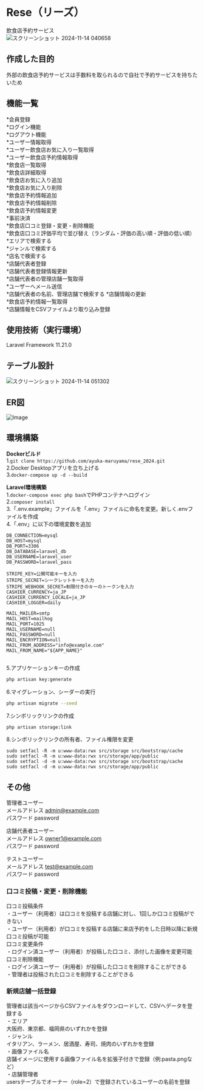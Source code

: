 # Rese（リーズ）  
飲食店予約サービス  
![スクリーンショット 2024-11-14 040658](https://github.com/user-attachments/assets/56413852-7d5c-4daa-8a13-2dbbe3ced97f)  
  
## 作成した目的  
外部の飲食店予約サービスは手数料を取られるので自社で予約サービスを持ちたいため  
  
## 機能一覧  
*会員登録  
*ログイン機能  
*ログアウト機能  
*ユーザー情報取得  
*ユーザー飲食店お気に入り一覧取得  
*ユーザー飲食店予約情報取得  
*飲食店一覧取得  
*飲食店詳細取得  
*飲食店お気に入り追加  
*飲食店お気に入り削除  
*飲食店予約情報追加  
*飲食店予約情報削除  
*飲食店予約情報変更  
*事前決済  
*飲食店口コミ登録・変更・削除機能  
*飲食店口コミ評価平均で並び替え（ランダム・評価の高い順・評価の低い順）  
*エリアで検索する  
*ジャンルで検索する  
*店名で検索する  
*店舗代表者登録  
*店舗代表者登録情報更新  
*店舗代表者の管理店舗一覧取得  
*ユーザーへメール送信  
*店舗代表者の名前、管理店舗で検索する
*店舗情報の更新  
*飲食店予約情報一覧取得  
*店舗情報をCSVファイルより取り込み登録  
  
## 使用技術（実行環境）  
Laravel Framework 11.21.0  
  
## テーブル設計  
![スクリーンショット 2024-11-14 051302](https://github.com/user-attachments/assets/a8857380-67d3-4fbf-b967-1c1a8331cf88)  
  
## ER図  
![Image](https://github.com/user-attachments/assets/9499e48c-0eb5-4b1f-8af2-0a14d9bb51ae)
## 環境構築  
**Dockerビルド**  
1.`git clone https://github.com/ayuka-maruyama/rese_2024.git`  
2.Docker Desktopアプリを立ち上げる  
3.`docker-compose up -d --build`  
  
**Laravel環境構築**  
1.`docker-compose exec php bash`でPHPコンテナへログイン  
2.`composer install`  
3.「.env.example」ファイルを「.env」ファイルに命名を変更。新しく.envファイルを作成  
4.「.env」に以下の環境変数を追加  
```text
DB_CONNECTION=mysql  
DB_HOST=mysql  
DB_PORT=3306  
DB_DATABASE=laravel_db  
DB_USERNAME=laravel_user  
DB_PASSWORD=laravel_pass  
  
STRIPE_KEY=公開可能キーを入力  
STRIPE_SECRET=シークレットキーを入力  
STRIPE_WEBHOOK_SECRET=制限付きのキーのトークンを入力  
CASHIER_CURRENCY=ja_JP  
CASHIER_CURRENCY_LOCALE=ja_JP  
CASHIER_LOGGER=daily  
  
MAIL_MAILER=smtp  
MAIL_HOST=mailhog  
MAIL_PORT=1025  
MAIL_USERNAME=null  
MAIL_PASSWORD=null  
MAIL_ENCRYPTION=null  
MAIL_FROM_ADDRESS="info@example.com"  
MAIL_FROM_NAME="${APP_NAME}"  
  
```
  
5.アプリケーションキーの作成  
``` bash
php artisan key:generate
```  
  
6.マイグレーション、シーダーの実行  
``` bash
php artisan migrate --seed
```  
  
7.シンボリックリンクの作成  
``` bash
php artisan storage:link
```  
  
8.シンボリックリンクの所有者、ファイル権限を変更  
```
sudo setfacl -R -m u:www-data:rwx src/storage src/bootstrap/cache
sudo setfacl -R -m u:www-data:rwx src/storage/app/public
sudo setfacl -d -m u:www-data:rwx src/storage src/bootstrap/cache
sudo setfacl -d -m u:www-data:rwx src/storage/app/public
```  
  
## その他  
管理者ユーザー  
メールアドレス admin@example.com  
パスワード password  
  
店舗代表者ユーザー  
メールアドレス owner1@example.com  
パスワード password  
  
テストユーザー  
メールアドレス test@example.com  
パスワード password  
  
### 口コミ投稿・変更・削除機能  
口コミ投稿条件  
・ユーザー（利用者）は口コミを投稿する店舗に対し、1回しか口コミ投稿ができない  
・ユーザー（利用者）が口コミを投稿する店舗に来店予約をした日時以降に新規口コミ投稿が可能  
口コミ変更条件  
・ログイン済ユーザー（利用者）が投稿した口コミ、添付した画像を変更可能  
口コミ削除機能  
・ログイン済ユーザー（利用者）が投稿した口コミを削除することができる  
・管理者は投稿された口コミを削除することができる  

### 新規店舗一括登録  
管理者は該当ページからCSVファイルをダウンロードして、CSVへデータを登録する  
・エリア  
  大阪府、東京都、福岡県のいずれかを登録  
・ジャンル  
  イタリアン、ラーメン、居酒屋、寿司、焼肉のいずれかを登録  
・画像ファイル名  
  店舗イメージに使用する画像ファイル名を拡張子付きで登録（例:pasta.pngなど）  
・店舗管理者  
  usersテーブルでオーナー（role=2）で登録されているユーザーの名前を登録  
